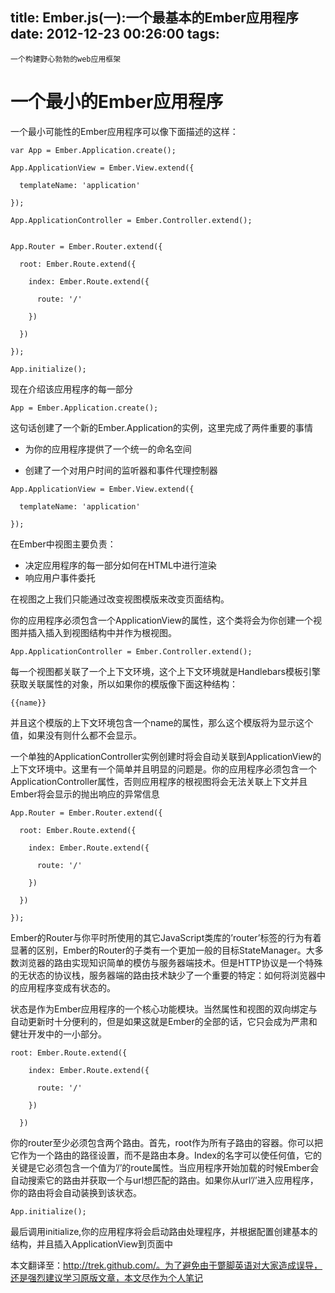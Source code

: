 title: Ember.js(一):一个最基本的Ember应用程序
date: 2012-12-23 00:26:00
tags:
---


```
一个构建野心勃勃的web应用框架
```

# 一个最小的Ember应用程序

一个最小可能性的Ember应用程序可以像下面描述的这样：

```
var App = Ember.Application.create();

App.ApplicationView = Ember.View.extend({

  templateName: 'application'

});

App.ApplicationController = Ember.Controller.extend();


App.Router = Ember.Router.extend({

  root: Ember.Route.extend({

    index: Ember.Route.extend({

      route: '/'

    })

  })

});

App.initialize();
```


现在介绍该应用程序的每一部分


```
App = Ember.Application.create();
```

这句话创建了一个新的Ember.Application的实例，这里完成了两件重要的事情



* 为你的应用程序提供了一个统一的命名空间

* 创建了一个对用户时间的监听器和事件代理控制器

```
App.ApplicationView = Ember.View.extend({

  templateName: 'application'

});
```

在Ember中视图主要负责：



* 决定应用程序的每一部分如何在HTML中进行渲染
* 响应用户事件委托


在视图之上我们只能通过改变视图模版来改变页面结构。

你的应用程序必须包含一个ApplicationView的属性，这个类将会为你创建一个视图并插入插入到视图结构中并作为根视图。

```
App.ApplicationController = Ember.Controller.extend(); 
```

每一个视图都关联了一个上下文环境，这个上下文环境就是Handlebars模板引擎获取关联属性的对象，所以如果你的模版像下面这种结构：


```
{{name}}
```

并且这个模版的上下文环境包含一个name的属性，那么这个模版将为显示这个值，如果没有则什么都不会显示。


一个单独的ApplicationController实例创建时将会自动关联到ApplicationView的上下文环境中。这里有一个简单并且明显的问题是。你的应用程序必须包含一个ApplicationController属性，否则应用程序的根视图将会无法关联上下文并且 Ember将会显示的抛出响应的异常信息

 
```
App.Router = Ember.Router.extend({

  root: Ember.Route.extend({

    index: Ember.Route.extend({

      route: '/'

    })

  })

});
```


Ember的Router与你平时所使用的其它JavaScript类库的’router’标签的行为有着显著的区别，Ember的Router的子类有一个更加一般的目标StateManager。大多数浏览器的路由实现知识简单的模仿与服务器端技术。但是HTTP协议是一个特殊的无状态的协议栈，服务器端的路由技术缺少了一个重要的特定：如何将浏览器中的应用程序变成有状态的。

状态是作为Ember应用程序的一个核心功能模块。当然属性和视图的双向绑定与自动更新时十分便利的，但是如果这就是Ember的全部的话，它只会成为严肃和健壮开发中的一小部分。

 
```
root: Ember.Route.extend({

    index: Ember.Route.extend({

      route: '/'

    })

  })
```

你的router至少必须包含两个路由。首先，root作为所有子路由的容器。你可以把它作为一个路由的路径设置，而不是路由本身。Index的名字可以使任何值，它的关键是它必须包含一个值为’/’的route属性。当应用程序开始加载的时候Ember会自动搜索它的路由并获取一个与url想匹配的路由。如果你从url’/’进入应用程序，你的路由将会自动装换到该状态。


```
App.initialize();
```

最后调用initialize,你的应用程序将会启动路由处理程序，并根据配置创建基本的结构，并且插入ApplicationView到页面中



本文翻译至：http://trek.github.com/。为了避免由于蹩脚英语对大家造成误导，还是强烈建议学习原版文章，本文尽作为个人笔记


